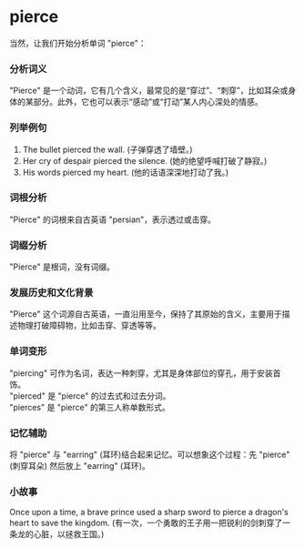 # pierce

当然，让我们开始分析单词 "pierce"：

  

### 分析词义

  

"Pierce" 是一个动词，它有几个含义，最常见的是“穿过”、“刺穿”，比如耳朵或身体的某部分。此外，它也可以表示“感动”或“打动”某人内心深处的情感。

  

### 列举例句

  

1.  The bullet pierced the wall. (子弹穿透了墙壁。)
2.  Her cry of despair pierced the silence. (她的绝望呼喊打破了静寂。)
3.  His words pierced my heart. (他的话语深深地打动了我。)

  

### 词根分析

  

"Pierce" 的词根来自古英语 "persian"，表示透过或击穿。

  

### 词缀分析

  

"Pierce" 是根词，没有词缀。

  

### 发展历史和文化背景

  

"Pierce" 这个词源自古英语，一直沿用至今，保持了其原始的含义，主要用于描述物理打破障碍物，比如击穿、穿透等等。

  

### 单词变形

  

"piercing" 可作为名词，表达一种刺穿，尤其是身体部位的穿孔，用于安装首饰。  
"pierced" 是 "pierce" 的过去式和过去分词。  
"pierces" 是 "pierce" 的第三人称单数形式。

  

### 记忆辅助

  

将 "pierce" 与 "earring" (耳环)结合起来记忆。可以想象这个过程：先 "pierce" (刺穿耳朵) 然后放上 "earring" (耳环)。

  

### 小故事

  

Once upon a time, a brave prince used a sharp sword to pierce a dragon's heart to save the kingdom. (有一次，一个勇敢的王子用一把锐利的剑刺穿了一条龙的心脏，以拯救王国。)
